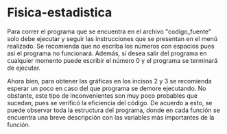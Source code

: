# Fisica-estadistica
Para correr el programa que se encuentra en el archivo "codigo_fuente" solo debe ejecutar y seguir las instrucciones que se presentan en el menú realizado. Se recomienda que no escriba los números con espacios pues asi el programa no funcionará. Además, si desea salir del programa en cualquier momento puede escribir el número 0 y el programa se terminará de ejecutar. 

Ahora bien, para obtener las gráficas en los incisos 2 y 3 se recomienda esperar un poco en caso del que programa se demore ejecutando. No obstante, este tipo de inconvenientes son muy poco probables que sucedan, pues se verificó la eficiencia del código. De acuerdo a esto, se puede observar toda la estructura del programa, donde en cada función se encuentra una breve descripción con las variables más importantes de la función.